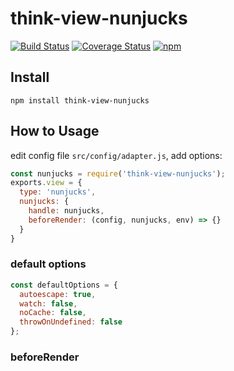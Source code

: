 # think-view-nunjucks
[![Build Status](https://travis-ci.org/thinkjs/think-view-nunjucks.svg?branch=master)](https://travis-ci.org/thinkjs/think-view-nunjucks)
[![Coverage Status](https://coveralls.io/repos/github/thinkjs/think-view-nunjucks/badge.svg?branch=master)](https://coveralls.io/github/thinkjs/think-view-nunjucks?branch=master)
[![npm](https://img.shields.io/npm/v/think-view-nunjucks.svg?style=flat-square)](https://www.npmjs.com/package/think-view-nunjucks)

## Install

```
npm install think-view-nunjucks
```


## How to Usage

edit config file `src/config/adapter.js`, add options: 

```js
const nunjucks = require('think-view-nunjucks');
exports.view = {
  type: 'nunjucks',
  nunjucks: {
    handle: nunjucks,
    beforeRender: (config, nunjucks, env) => {}
  }
}
```

### default options

```js
const defaultOptions = {
  autoescape: true,
  watch: false,
  noCache: false,
  throwOnUndefined: false
};
```

### beforeRender


